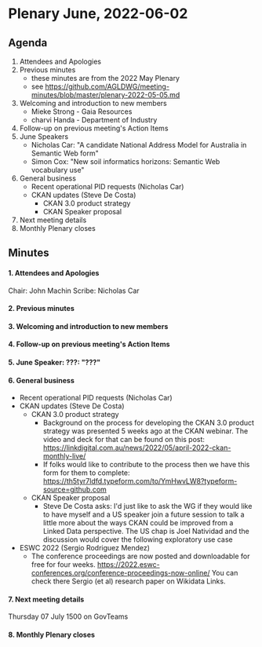 # Plenary June, 2022-06-02

## Agenda

1. Attendees and Apologies
2. Previous minutes
    * these minutes are from the 2022 May Plenary
    * see https://github.com/AGLDWG/meeting-minutes/blob/master/plenary-2022-05-05.md
3. Welcoming and introduction to new members
    * Mieke Strong - Gaia Resources
    * charvi Handa - Department of Industry
5. Follow-up on previous meeting's Action Items
6. June Speakers
    * Nicholas Car: "A candidate National Address Model for Australia in Semantic Web form"
    * Simon Cox: "New soil informatics horizons: Semantic Web vocabulary use"
7. General business 
    * Recent operational PID requests (Nicholas Car)
    * CKAN updates (Steve De Costa)
        * CKAN 3.0 product strategy
        * CKAN Speaker proposal
8. Next meeting details
9. Monthly Plenary closes

## Minutes

#### 1. Attendees and Apologies

Chair: John Machin 
Scribe: Nicholas Car  

#### 2. Previous minutes
#### 3. Welcoming and introduction to new members
#### 4. Follow-up on previous meeting's Action Items
#### 5. June Speaker: ???: "???"
#### 6. General business 

* Recent operational PID requests (Nicholas Car)
* CKAN updates (Steve De Costa)
    * CKAN 3.0 product strategy
        * Background on the process for developing the CKAN 3.0 product strategy was presented 5 weeks ago at the CKAN webinar. The video and deck for that can be found on this post: https://linkdigital.com.au/news/2022/05/april-2022-ckan-monthly-live/
        * If folks would like to contribute to the process then we have this form for them to complete: https://th5tyr7ldfd.typeform.com/to/YmHwvLW8?typeform-source=github.com 
    * CKAN Speaker proposal
        * Steve De Costa asks: I'd just like to ask the WG if they would like to have myself and a US speaker join a future session to talk a little more about the ways CKAN could be improved from a Linked Data perspective. The US chap is Joel Natividad and the discussion would cover the following exploratory use case 
* ESWC 2022 (Sergio Rodriguez Mendez)
    * The conference proceedings are now posted and downloadable for free for four weeks. https://2022.eswc-conferences.org/conference-proceedings-now-online/ You can check there Sergio (et al) research paper on Wikidata Links. 

#### 7. Next meeting details

Thursday 07 July 1500 on GovTeams

#### 8. Monthly Plenary closes
